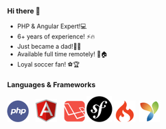 ### Hi there 👋
- PHP & Angular Expert!💻
- 6+ years of experience! ⚡🔥
- Just became a dad!💖👨
- Available full time remotely! 👋🏠
- Loyal soccer fan! ⚽🏆

### Languages & Frameworks

<img src="https://raw.githubusercontent.com/johncui48/johncui48/main/php.png" height="auto" width="50">&nbsp;&nbsp;&nbsp;
<img src="https://raw.githubusercontent.com/johncui48/johncui48/main/angular.svg" height="auto" width="50">&nbsp;&nbsp;&nbsp;
<img src="https://raw.githubusercontent.com/johncui48/johncui48/main/laravel.svg" height="auto" width="50">
<img src="https://raw.githubusercontent.com/johncui48/johncui48/main/symfony.png" height="auto" width="60">
<img src="https://raw.githubusercontent.com/johncui48/johncui48/main/codeigniter.png" height="auto" width="50">&nbsp;
<img src="https://raw.githubusercontent.com/johncui48/johncui48/main/yii.png" height="auto" width="50">
